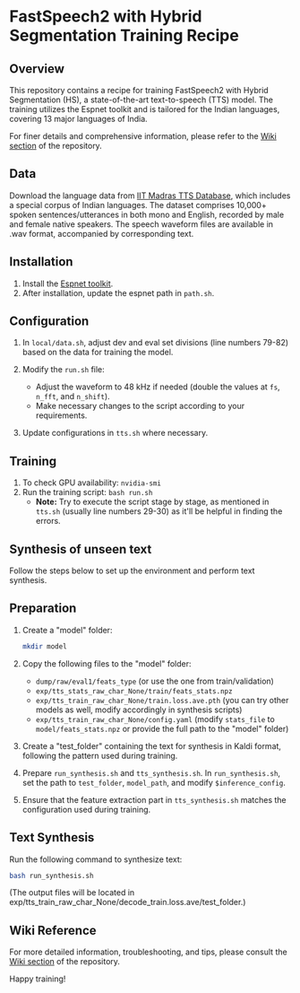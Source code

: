 # FastSpeech2 with Hybrid Segmentation Training Recipe

## Overview

This repository contains a recipe for training FastSpeech2 with Hybrid Segmentation (HS), a state-of-the-art text-to-speech (TTS) model. The training utilizes the Espnet toolkit and is tailored for the Indian languages, covering 13 major languages of India.

For finer details and comprehensive information, please refer to the [Wiki section](https://github.com/utkarsh2299/Train_FastSpeech2_HS/wiki) of the repository.

## Data

Download the language data from [IIT Madras TTS Database](https://www.iitm.ac.in/donlab/tts/database.php), which includes a special corpus of Indian languages. The dataset comprises 10,000+ spoken sentences/utterances in both mono and English, recorded by male and female native speakers. The speech waveform files are available in .wav format, accompanied by corresponding text.

## Installation

1. Install the [Espnet toolkit](https://espnet.github.io/espnet/installation.html).
2. After installation, update the espnet path in `path.sh`.

## Configuration

1. In `local/data.sh`, adjust dev and eval set divisions (line numbers 79-82) based on the data for training the model.
2. Modify the `run.sh` file:
    - Adjust the waveform to 48 kHz if needed (double the values at `fs`, `n_fft`, and `n_shift`).
    - Make necessary changes to the script according to your requirements.

3. Update configurations in `tts.sh` where necessary.

## Training

1. To check GPU availability: `nvidia-smi`
2. Run the training script: `bash run.sh`
   - **Note:** Try to execute the script stage by stage, as mentioned in `tts.sh` (usually line numbers 29-30) as it'll be helpful in finding the errors.

## Synthesis of unseen text

Follow the steps below to set up the environment and perform text synthesis.

## Preparation

1. Create a "model" folder:

    ```bash
    mkdir model
    ```

2. Copy the following files to the "model" folder:

   - `dump/raw/eval1/feats_type` (or use the one from train/validation)
   - `exp/tts_stats_raw_char_None/train/feats_stats.npz`
   - `exp/tts_train_raw_char_None/train.loss.ave.pth` (you can try other models as well, modify accordingly in synthesis scripts)
   - `exp/tts_train_raw_char_None/config.yaml` (modify `stats_file` to `model/feats_stats.npz` or provide the full path to the "model" folder)

3. Create a "test_folder" containing the text for synthesis in Kaldi format, following the pattern used during training.

4. Prepare `run_synthesis.sh` and `tts_synthesis.sh`. In `run_synthesis.sh`, set the path to `test_folder`, `model_path`, and modify `$inference_config`.

5. Ensure that the feature extraction part in `tts_synthesis.sh` matches the configuration used during training.

## Text Synthesis

Run the following command to synthesize text:

```bash
bash run_synthesis.sh
```

(The output files will be located in exp/tts_train_raw_char_None/decode_train.loss.ave/test_folder.)

## Wiki Reference

For more detailed information, troubleshooting, and tips, please consult the [Wiki section](https://github.com/utkarsh2299/Train_FastSpeech2_HS/wiki) of the repository.

Happy training!
